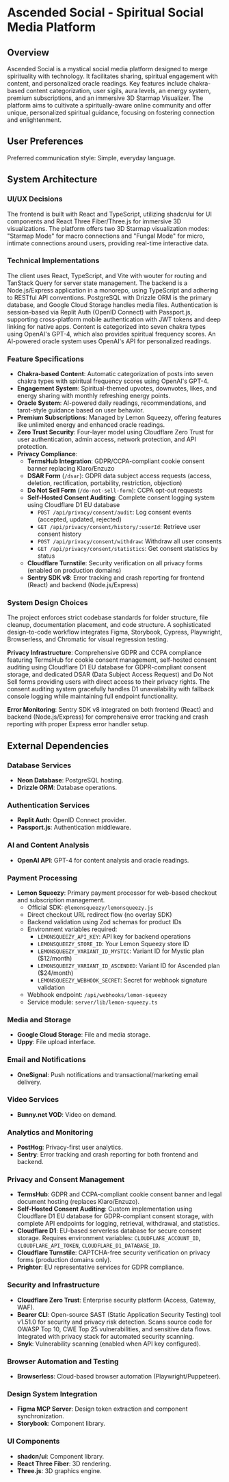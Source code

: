 # Ascended Social - Spiritual Social Media Platform

## Overview
Ascended Social is a mystical social media platform designed to merge spirituality with technology. It facilitates sharing, spiritual engagement with content, and personalized oracle readings. Key features include chakra-based content categorization, user sigils, aura levels, an energy system, premium subscriptions, and an immersive 3D Starmap Visualizer. The platform aims to cultivate a spiritually-aware online community and offer unique, personalized spiritual guidance, focusing on fostering connection and enlightenment.

## User Preferences
Preferred communication style: Simple, everyday language.

## System Architecture

### UI/UX Decisions
The frontend is built with React and TypeScript, utilizing shadcn/ui for UI components and React Three Fiber/Three.js for immersive 3D visualizations. The platform offers two 3D Starmap visualization modes: "Starmap Mode" for macro connections and "Fungal Mode" for micro, intimate connections around users, providing real-time interactive data.

### Technical Implementations
The client uses React, TypeScript, and Vite with wouter for routing and TanStack Query for server state management. The backend is a Node.js/Express application in a monorepo, using TypeScript and adhering to RESTful API conventions. PostgreSQL with Drizzle ORM is the primary database, and Google Cloud Storage handles media files. Authentication is session-based via Replit Auth (OpenID Connect) with Passport.js, supporting cross-platform mobile authentication with JWT tokens and deep linking for native apps. Content is categorized into seven chakra types using OpenAI's GPT-4, which also provides spiritual frequency scores. An AI-powered oracle system uses OpenAI's API for personalized readings.

### Feature Specifications
- **Chakra-based Content**: Automatic categorization of posts into seven chakra types with spiritual frequency scores using OpenAI's GPT-4.
- **Engagement System**: Spiritual-themed upvotes, downvotes, likes, and energy sharing with monthly refreshing energy points.
- **Oracle System**: AI-powered daily readings, recommendations, and tarot-style guidance based on user behavior.
- **Premium Subscriptions**: Managed by Lemon Squeezy, offering features like unlimited energy and enhanced oracle readings.
- **Zero Trust Security**: Four-layer model using Cloudflare Zero Trust for user authentication, admin access, network protection, and API protection.
- **Privacy Compliance**:
  - **TermsHub Integration**: GDPR/CCPA-compliant cookie consent banner replacing Klaro/Enzuzo
  - **DSAR Form** (`/dsar`): GDPR data subject access requests (access, deletion, rectification, portability, restriction, objection)
  - **Do Not Sell Form** (`/do-not-sell-form`): CCPA opt-out requests
  - **Self-Hosted Consent Auditing**: Complete consent logging system using Cloudflare D1 EU database
    - `POST /api/privacy/consent/audit`: Log consent events (accepted, updated, rejected)
    - `GET /api/privacy/consent/history/:userId`: Retrieve user consent history
    - `POST /api/privacy/consent/withdraw`: Withdraw all user consents
    - `GET /api/privacy/consent/statistics`: Get consent statistics by status
  - **Cloudflare Turnstile**: Security verification on all privacy forms (enabled on production domains)
  - **Sentry SDK v8**: Error tracking and crash reporting for frontend (React) and backend (Node.js/Express)

### System Design Choices
The project enforces strict codebase standards for folder structure, file cleanup, documentation placement, and code structure. A sophisticated design-to-code workflow integrates Figma, Storybook, Cypress, Playwright, Browserless, and Chromatic for visual regression testing. 

**Privacy Infrastructure**: Comprehensive GDPR and CCPA compliance featuring TermsHub for cookie consent management, self-hosted consent auditing using Cloudflare D1 EU database for GDPR-compliant consent storage, and dedicated DSAR (Data Subject Access Request) and Do Not Sell forms providing users with direct access to their privacy rights. The consent auditing system gracefully handles D1 unavailability with fallback console logging while maintaining full endpoint functionality.

**Error Monitoring**: Sentry SDK v8 integrated on both frontend (React) and backend (Node.js/Express) for comprehensive error tracking and crash reporting with proper Express error handler setup.

## External Dependencies

### Database Services
- **Neon Database**: PostgreSQL hosting.
- **Drizzle ORM**: Database operations.

### Authentication Services
- **Replit Auth**: OpenID Connect provider.
- **Passport.js**: Authentication middleware.

### AI and Content Analysis
- **OpenAI API**: GPT-4 for content analysis and oracle readings.

### Payment Processing
- **Lemon Squeezy**: Primary payment processor for web-based checkout and subscription management.
  - Official SDK: `@lemonsqueezy/lemonsqueezy.js`
  - Direct checkout URL redirect flow (no overlay SDK)
  - Backend validation using Zod schemas for product IDs
  - Environment variables required:
    - `LEMONSQUEEZY_API_KEY`: API key for backend operations
    - `LEMONSQUEEZY_STORE_ID`: Your Lemon Squeezy store ID
    - `LEMONSQUEEZY_VARIANT_ID_MYSTIC`: Variant ID for Mystic plan ($12/month)
    - `LEMONSQUEEZY_VARIANT_ID_ASCENDED`: Variant ID for Ascended plan ($24/month)
    - `LEMONSQUEEZY_WEBHOOK_SECRET`: Secret for webhook signature validation
  - Webhook endpoint: `/api/webhooks/lemon-squeezy`
  - Service module: `server/lib/lemon-squeezy.ts`

### Media and Storage
- **Google Cloud Storage**: File and media storage.
- **Uppy**: File upload interface.

### Email and Notifications
- **OneSignal**: Push notifications and transactional/marketing email delivery.

### Video Services
- **Bunny.net VOD**: Video on demand.

### Analytics and Monitoring
- **PostHog**: Privacy-first user analytics.
- **Sentry**: Error tracking and crash reporting for both frontend and backend.

### Privacy and Consent Management
- **TermsHub**: GDPR and CCPA-compliant cookie consent banner and legal document hosting (replaces Klaro/Enzuzo).
- **Self-Hosted Consent Auditing**: Custom implementation using Cloudflare D1 EU database for GDPR-compliant consent storage, with complete API endpoints for logging, retrieval, withdrawal, and statistics.
- **Cloudflare D1**: EU-based serverless database for secure consent storage. Requires environment variables: `CLOUDFLARE_ACCOUNT_ID`, `CLOUDFLARE_API_TOKEN`, `CLOUDFLARE_D1_DATABASE_ID`.
- **Cloudflare Turnstile**: CAPTCHA-free security verification on privacy forms (production domains only).
- **Prighter**: EU representative services for GDPR compliance.

### Security and Infrastructure
- **Cloudflare Zero Trust**: Enterprise security platform (Access, Gateway, WAF).
- **Bearer CLI**: Open-source SAST (Static Application Security Testing) tool v1.51.0 for security and privacy risk detection. Scans source code for OWASP Top 10, CWE Top 25 vulnerabilities, and sensitive data flows. Integrated with privacy stack for automated security scanning.
- **Snyk**: Vulnerability scanning (enabled when API key configured).

### Browser Automation and Testing
- **Browserless**: Cloud-based browser automation (Playwright/Puppeteer).

### Design System Integration
- **Figma MCP Server**: Design token extraction and component synchronization.
- **Storybook**: Component library.

### UI Components
- **shadcn/ui**: Component library.
- **React Three Fiber**: 3D rendering.
- **Three.js**: 3D graphics engine.